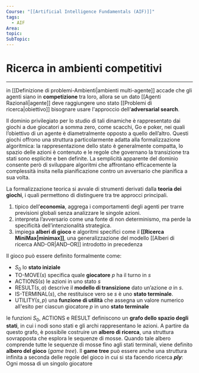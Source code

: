```yaml
---
Course: "[[Artificial Intelligence Fundamentals (AIF)]]"
tags:
  - AIF
Area: 
topic: 
SubTopic: 
---
```


# Ricerca in ambienti competitivi
---
in [[Definizione di problemi-Ambienti|ambienti multi-agente]] accade che gli agenti siano in **competizione** tra loro, allora se un dato [[Agenti Razionali|agente]] deve raggiungere uno stato [[Problemi di ricerca|obiettivo]] bisognare usare l'approccio dell’**adversarial search**.

Il dominio privilegiato per lo studio di tali dinamiche è rappresentato dai giochi a due giocatori a somma zero, come scacchi, Go e poker, nei quali l’obiettivo di un agente è diametralmente opposto a quello dell’altro. Questi giochi offrono una struttura particolarmente adatta alla formalizzazione algoritmica: la rappresentazione dello stato è generalmente compatta, lo spazio delle azioni è contenuto e le regole che governano la transizione tra stati sono esplicite e ben definite. La semplicità apparente del dominio consente però di sviluppare algoritmi che affrontano efficacemente la complessità insita nella pianificazione contro un avversario che pianifica a sua volta.

La formalizzazione teorica si avvale di strumenti derivati dalla **teoria dei giochi**, i quali permettono di distinguere tra tre approcci principali. 
1. tipico dell’**economia**, aggrega i comportamenti degli agenti per trarre previsioni globali senza analizzare le singole azioni.
2. interpreta l’avversario come una fonte di non determinismo, ma perde la specificità dell’intenzionalità strategica.
3. impiega **alberi di gioco** e algoritmi specifici come il **[[Ricerca MiniMax|minimax]]**, una generalizzazione del modello [[Alberi di ricerca AND-OR|AND–OR]] introdotto in precedenza 


Il gioco può essere definito formalmente come:
- $S_0$ lo **stato iniziale**  
- $\text{TO-MOVE}(s)$ specifica quale **giocatore** $p$ ha il turno in $s$
- $\text{ACTIONS}(s)$ le azioni in uno stato $s$ 
- $\text{RESULT}(s, a)$ descrive il **modello di transizione** dato un’azione $a$ in $s$.
- $\text{IS-TERMINAL}(s)$, che restituisce vero se $s$ è uno **stato terminale**. 
- $\text{UTILITY}(s, p)$ una **funzione di utilità** che assegna un valore numerico all'esito per ciascun giocatore $p$ in uno **stato terminale** 

le funzioni $S_0$, $\text{ACTIONS}$ e $\text{RESULT}$ definiscono un **grafo dello spazio degli stati**, in cui i nodi sono stati e gli archi rappresentano le azioni. A partire da questo grafo, è possibile costruire un **albero di ricerca**, una struttura sovrapposta che esplora le sequenze di mosse. Quando tale albero comprende tutte le sequenze di mosse fino agli stati terminali, viene definito **albero del gioco** (*game tree*). Il **game tree** può essere anche una struttura infinita a seconda delle regole del gioco in cui si sta facendo ricerca 
***ply***: Ogni mossa di un singolo giocatore 





